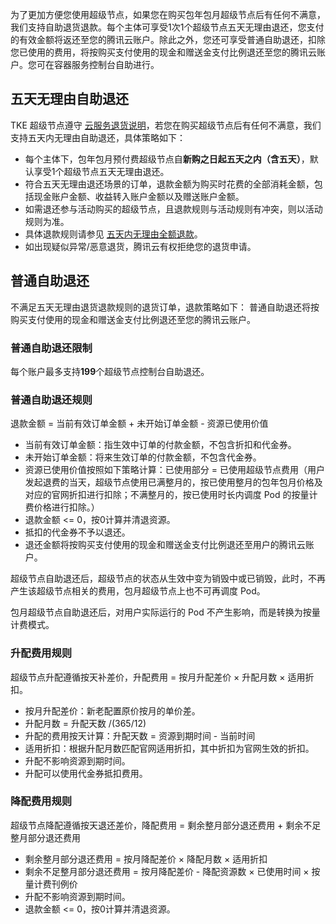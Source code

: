 为了更加方便您使用超级节点，如果您在购买包年包月超级节点后有任何不满意，我们支持自助退货退款。每个主体可享受1次1个超级节点五天无理由退还，您支付的有效金额将返还至您的腾讯云账户。除此之外，您还可享受普通自助退还，扣除您已使用的费用，将按购买支付使用的现金和赠送金支付比例退还至您的腾讯云账户。您可在容器服务控制台自助进行。

## 五天无理由自助退还

TKE 超级节点遵守 [云服务退货说明](https://cloud.tencent.com/document/product/555/7440)，若您在购买超级节点后有任何不满意，我们支持五天内无理由自助退还，具体策略如下：

- 每个主体下，包年包月预付费超级节点自**新购之日起五天之内（含五天）**，默认享受1个超级节点五天无理由退还。
- 符合五天无理由退还场景的订单，退款金额为购买时花费的全部消耗金额，包括现金账户金额、收益转入账户金额以及赠送账户金额。
- 如需退还参与活动购买的超级节点，且退款规则与活动规则有冲突，则以活动规则为准。
- 具体退款规则请参见 [五天内无理由全额退款](https://cloud.tencent.com/document/product/555/7440#.E4.BA.94.E5.A4.A9.E5.86.85.E6.97.A0.E7.90.86.E7.94.B1.E5.85.A8.E9.A2.9D.E9.80.80.E6.AC.BE)。
- 如出现疑似异常/恶意退货，腾讯云有权拒绝您的退货申请。

## 普通自助退还

不满足五天无理由退货退款规则的退货订单，退款策略如下：
普通自助退还将按购买支付使用的现金和赠送金支付比例退还至您的腾讯云账户。

### 普通自助退还限制

每个账户最多支持**199**个超级节点控制台自助退还。

### 普通自助退还规则

退款金额 = 当前有效订单金额 + 未开始订单金额 - 资源已使用价值

- 当前有效订单金额：指生效中订单的付款金额，不包含折扣和代金券。
- 未开始订单金额：将来生效订单的付款金额，不包含代金券。
- 资源已使用价值按照如下策略计算：已使用部分 = 已使用超级节点费用（用户发起退费的当天，超级节点使用已满整月的，按已使用整月的包年包月价格及对应的官网折扣进行扣除；不满整月的，按已使用时长内调度 Pod 的按量计费价格进行扣除。）
- 退款金额 <= 0，按0计算并清退资源。
- 抵扣的代金券不予以退还。
- 退还金额将按购买支付使用的现金和赠送金支付比例退还至用户的腾讯云账户。

超级节点自助退还后，超级节点的状态从生效中变为销毁中或已销毁，此时，不再产生该超级节点相关的费用，包月超级节点上也不可再调度 Pod。

包月超级节点自助退还后，对用户实际运行的 Pod 不产生影响，而是转换为按量计费模式。

### 升配费用规则

超级节点升配遵循按天补差价，升配费用 = 按月升配差价 × 升配月数 × 适用折扣。

- 按月升配差价：新老配置原价按月的单价差。
- 升配月数 = 升配天数 /(365/12) 
- 升配的费用按天计算：升配天数 = 资源到期时间 - 当前时间
- 适用折扣：根据升配月数匹配官网适用折扣，其中折扣为官网生效的折扣。
- 升配不影响资源到期时间。
- 升配可以使用代金券抵扣费用。

### 降配费用规则

超级节点降配遵循按天退还差价，降配费用 = 剩余整月部分退还费用 + 剩余不足整月部分退还费用

- 剩余整月部分退还费用 = 按月降配差价 × 降配月数 × 适用折扣
- 剩余不足整月部分退还费用 = 按月降配差价 - 降配资源数 × 已使用时间 × 按量计费刊例价
- 升配不影响资源到期时间。
- 退款金额 <= 0，按0计算并清退资源。

